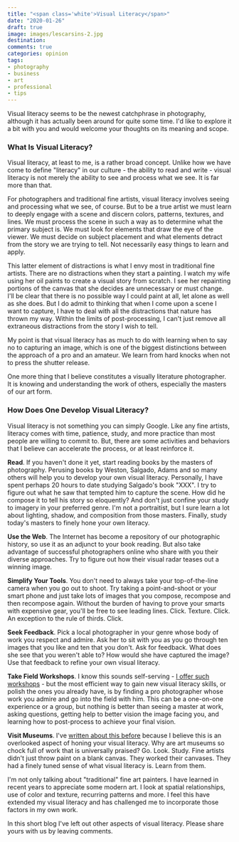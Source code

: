 ```yaml
---
title: "<span class='white'>Visual Literacy</span>"
date: "2020-01-26"
draft: true
image: images/lescarsins-2.jpg
destination:
comments: true
categories: opinion
tags:
- photography
- business
- art
- professional
- tips
---
```


Visual literacy seems to be the newest catchphrase in photography, although it has actually been around for quite some time. I'd like to explore it a bit with you and would welcome your thoughts on its meaning and scope. 

### What Is Visual Literacy?

Visual literacy, at least to me, is a rather broad concept. Unlike how we have come to define "literacy" in our culture - the ability to read and write - visual literacy is not merely the ability to see and process what we see. It is far more than that. 

For photographers and traditional fine artists, visual literacy involves seeing and processing what we see, of course. But to be a true artist we must learn to deeply engage with a scene and discern colors, patterns, textures, and lines. We must process the scene in such a way as to determine what the primary subject is. We must look for elements that draw the eye of the viewer. We must decide on subject placement and what elements detract from the story we are trying to tell. Not necessarily easy things to learn and apply. 

This latter element of distractions is what I envy most in traditional fine artists. There are no distractions when they start a painting. I watch my wife using her oil paints to create a visual story from scratch. I see her repainting portions of the canvas that she decides are unnecessary or must change. I'll be clear that there is no possible way I could paint at all, let alone as well as she does. But I do admit to thinking that when I come upon a scene I want to capture, I have to deal with all the distractions that nature has thrown my way. Within the limits of post-processing, I can't just remove all extraneous distractions from the story I wish to tell. 

My point is that visual literacy has as much to do with learning when to say no to capturing an image, which is one of the biggest distinctions between the approach of a pro and an amateur. We learn from hard knocks when not to press the shutter release. 

One more thing that I believe constitutes a visually literature photographer. It is knowing and understanding the work of others, especially the masters of our art form. 

### How Does One Develop Visual Literacy?

Visual literacy is not something you can simply Google. Like any fine artists, literacy comes with time, patience, study, and more practice than most people are willing to commit to. But, there are some activities and behaviors that I believe can accelerate the process, or at least reinforce it. 

**Read**. If you haven't done it yet, start reading books by the masters of photography. Perusing books by Weston, Salgado, Adams and so many others will help you to develop your own visual literacy. Personally, I have spent perhaps 20 hours to date studying Salgado's book "XXX". I try to figure out what he saw that tempted him to capture the scene. How did he compose it to tell his story so eloquently? And don't just confine your study to imagery in your preferred genre. I'm not a portraitist, but I sure learn a lot about lighting, shadow, and composition from those masters. Finally, study today's masters to finely hone your own literacy.

**Use the Web**. The Internet has become a repository of our photographic history, so use it as an adjunct to your book reading. But also take advantage of successful photographers online who share with you their diverse approaches. Try to figure out how their visual radar teases out a winning image.

**Simplify Your Tools**. You don't need to always take your top-of-the-line camera when you go out to shoot. Try taking a point-and-shoot or your smart phone and just take lots of images that you compose, recompose and then recompose again. Without the burden of having to prove your smarts with expensive gear, you'll be free to see leading lines. Click. Texture. Click. An exception to the rule of thirds. Click. 

**Seek Feedback**. Pick a local photographer in your genre whose body of work you respect and admire. Ask her to sit with you as you go through ten images that you like and ten that you don't. Ask for feedback. What does she see that you weren't able to? How would she have captured the image? Use that feedback to refine your own visual literacy. 

**Take Field Workshops**. I know this sounds self-serving - [I offer such workshops]() - but the most efficient way to gain new visual literacy skills, or polish the ones you already have, is by finding a pro photographer whose work you admire and go into the field with him. This can be a one-on-one experience or a group, but nothing is better than seeing a master at work, asking questions, getting help to better vision the image facing you, and learning how to post-process to achieve your final vision.

**Visit Museums**. I've [written about this before](https://lesterpickerphoto.com/2019/11/26/span-classwhitethe-secret-is-in-the-art/span/) because I believe this is an overlooked aspect of honing your visual literacy. Why are art museums so chock full of work that is universally praised? Go. Look. Study. Fine artists didn't just throw paint on a blank canvas. They worked their canvases. They had a finely tuned sense of what visual literacy is. Learn from them. 

I'm not only talking about "traditional" fine art painters. I have learned in recent years to appreciate some modern art. I look at spatial relationships, use of color and texture, recurring patterns and more. I feel this have extended my visual literacy and has challenged me to incorporate those factors in my own work. 

In this short blog I've left out other aspects of visual literacy. Please share yours with us by leaving comments. 